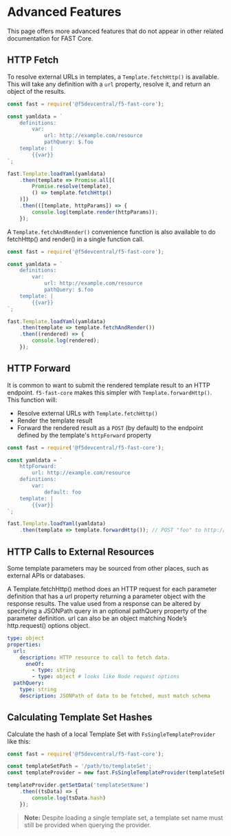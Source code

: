 # Advanced Features

This page offers more advanced features that do not appear in other related documentation for FAST Core.

## HTTP Fetch

To resolve external URLs in templates, a `Template.fetchHttp()` is available.
This will take any definition with a `url` property, resolve it, and return an object of the results.

```javascript
const fast = require('@f5devcentral/f5-fast-core');

const yamldata = `
    definitions:
        var:
            url: http://example.com/resource
            pathQuery: $.foo
    template: |
        {{var}}
`;

fast.Template.loadYaml(yamldata)
    .then(template => Promise.all[(
        Promise.resolve(template),
        () => template.fetchHttp()
    )])
    .then(([template, httpParams]) => {
        console.log(template.render(httpParams));
    });
```

A `Template.fetchAndRender()` convenience function is also available to do fetchHttp() and render() in a single function call.

```javascript
const fast = require('@f5devcentral/f5-fast-core');

const yamldata = `
    definitions:
        var:
            url: http://example.com/resource
            pathQuery: $.foo
    template: |
        {{var}}
`;

fast.Template.loadYaml(yamldata)
    .then(template => template.fetchAndRender())
    .then((rendered) => {
        console.log(rendered);
    });
```

## HTTP Forward

It is common to want to submit the rendered template result to an HTTP endpoint.
`f5-fast-core` makes this simpler with `Template.forwardHttp()`.
This function will:

* Resolve external URLs with `Template.fetchHttp()`
* Render the template result
* Forward the rendered result as a `POST` (by default) to the endpoint defined by the template's `httpForward` property

```javascript
const fast = require('@f5devcentral/f5-fast-core');

const yamldata = `
    httpForward:
        url: http://example.com/resource
    definitions:
        var:
            default: foo
    template: |
        {{var}}
`;

fast.Template.loadYaml(yamldata)
    .then(template => template.forwardHttp()); // POST "foo" to http://example.com/resource
```

## HTTP Calls to External Resources
Some template parameters may be sourced from other places, such as external APIs or databases.

A Template.fetchHttp() method does an HTTP request for each parameter definition that has a url property returning a parameter object with the response results. The value used from a response can be altered by specifying a JSONPath query in an optional pathQuery property of the parameter definition. url can also be an object matching Node’s http.request() options object.
```yaml
type: object
properties:
  url:
    description: HTTP resource to call to fetch data.
      oneOf:
        - type: string
        - type: object # looks like Node request options
  pathQuery:
    type: string
    description: JSONPath of data to be fetched, must match schema
```

## Calculating Template Set Hashes

Calculate the hash of a local Template Set with  `FsSingleTemplateProvider` like this:

```javascript
const fast = require('@f5devcentral/f5-fast-core');

const templateSetPath = '/path/to/templateSet';
const templateProvider = new fast.FsSingleTemplateProvider(templateSetPath);

templateProvider.getSetData('templateSetName')
    .then((tsData) => {
        console.log(tsData.hash)
    });
```

>**Note:**  Despite loading a single template set, a template set name must still be provided when querying the provider.
